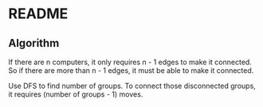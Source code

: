 # README

## Algorithm

If there are n computers, it only requires n - 1 edges to make it connected. So if there are more than n - 1 edges, it must be able to make it connected.

Use DFS to find number of groups. To connect those disconnected groups, it requires (number of groups - 1) moves.
